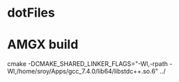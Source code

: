 # dotFiles

# AMGX build
cmake -DCMAKE_SHARED_LINKER_FLAGS="-Wl,-rpath -Wl,/home/sroy/Apps/gcc_7.4.0/lib64/libstdc++.so.6" ../
